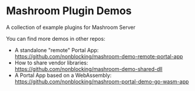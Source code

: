 
# Mashroom Plugin Demos

A collection of example plugins for Mashroom Server

You can find more demos in other repos:

 * A standalone "remote" Portal App: https://github.com/nonblocking/mashroom-demo-remote-portal-app
 * How to share vendor libraries: https://github.com/nonblocking/mashroom-demo-shared-dll
 * A Portal App based on a WebAssembly: https://github.com/nonblocking/mashroom-portal-demo-go-wasm-app
